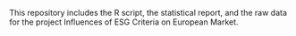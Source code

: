 This repository includes the R script, the statistical report, and the raw data for the project Influences of ESG Criteria on European Market.

